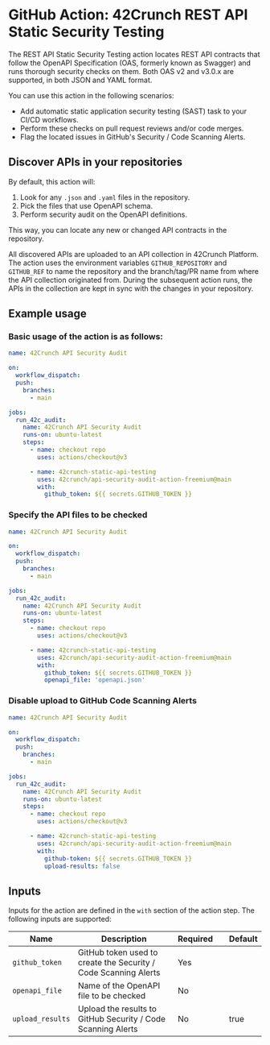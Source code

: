 # GitHub Action: 42Crunch REST API Static Security Testing

The REST API Static Security Testing action locates REST API contracts that follow the OpenAPI Specification (OAS, formerly known as Swagger) and runs thorough security checks on them. Both OAS v2 and v3.0.x are supported, in both JSON and YAML format.

You can use this action in the following scenarios:

- Add automatic static application security testing (SAST) task to your CI/CD workflows.
- Perform these checks on pull request reviews and/or code merges.
- Flag the located issues in GitHub's Security / Code Scanning Alerts.

## Discover APIs in your repositories

By default, this action will:

1. Look for any `.json` and `.yaml` files in the repository.
2. Pick the files that use OpenAPI schema.
3. Perform security audit on the OpenAPI definitions.

This way, you can locate any new or changed API contracts in the repository.

All discovered APIs are uploaded to an API collection in 42Crunch Platform. The action uses the environment variables `GITHUB_REPOSITORY` and `GITHUB_REF` to name the repository and the branch/tag/PR name from where the API collection originated from. During the subsequent action runs, the APIs in the collection are kept in sync with the changes in your repository.

## Example usage

### Basic usage of the action is as follows:

```yaml
name: 42Crunch API Security Audit

on:
  workflow_dispatch:
  push:
    branches:
      - main

jobs:
  run_42c_audit:
    name: 42Crunch API Security Audit
    runs-on: ubuntu-latest
    steps:
      - name: checkout repo
        uses: actions/checkout@v3

      - name: 42crunch-static-api-testing
        uses: 42crunch/api-security-audit-action-freemium@main
        with:
          github_token: ${{ secrets.GITHUB_TOKEN }}
```

### Specify the API files to be checked

```yaml
name: 42Crunch API Security Audit

on:
  workflow_dispatch:
  push:
    branches:
      - main

jobs:
  run_42c_audit:
    name: 42Crunch API Security Audit
    runs-on: ubuntu-latest
    steps:
      - name: checkout repo
        uses: actions/checkout@v3

      - name: 42crunch-static-api-testing
        uses: 42crunch/api-security-audit-action-freemium@main
        with:
          github_token: ${{ secrets.GITHUB_TOKEN }}
          openapi_file: 'openapi.json'
```

### Disable upload to GitHub Code Scanning Alerts

```yaml
name: 42Crunch API Security Audit

on:
  workflow_dispatch:
  push:
    branches:
      - main

jobs:
  run_42c_audit:
    name: 42Crunch API Security Audit
    runs-on: ubuntu-latest
    steps:
      - name: checkout repo
        uses: actions/checkout@v3

      - name: 42crunch-static-api-testing
        uses: 42crunch/api-security-audit-action-freemium@main
        with:
          github-token: ${{ secrets.GITHUB_TOKEN }}
          upload-results: false
```
## Inputs

Inputs for the action are defined in the `with` section of the action step. The following inputs are supported:

| Name             | Description                                                     | Required |     | Default |
|------------------|-----------------------------------------------------------------|----------|:----|---------|
| `github_token`   | GitHub token used to create the Security / Code Scanning Alerts | Yes      |     |         |
| `openapi_file`   | Name of the OpenAPI file to be checked                          | No       |     |         |
| `upload_results` | Upload the results to GitHub Security / Code Scanning Alerts    | No       |     | true    |
